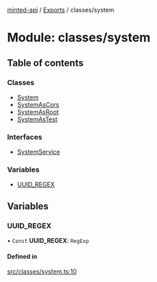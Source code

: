 [minted-api](../README.md) / [Exports](../modules.md) / classes/system

# Module: classes/system

## Table of contents

### Classes

- [System](../classes/classes_system.System.md)
- [SystemAsCors](../classes/classes_system.SystemAsCors.md)
- [SystemAsRoot](../classes/classes_system.SystemAsRoot.md)
- [SystemAsTest](../classes/classes_system.SystemAsTest.md)

### Interfaces

- [SystemService](../interfaces/classes_system.SystemService.md)

### Variables

- [UUID\_REGEX](classes_system.md#uuid_regex)

## Variables

### UUID\_REGEX

• `Const` **UUID\_REGEX**: `RegExp`

#### Defined in

[src/classes/system.ts:10](https://github.com/ianzepp/minted-api-ts/blob/d1e72a6/src/classes/system.ts#L10)
